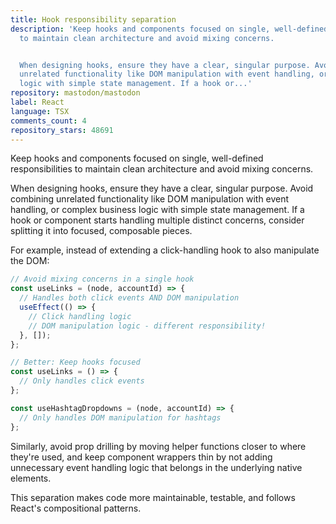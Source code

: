 ```yaml
---
title: Hook responsibility separation
description: 'Keep hooks and components focused on single, well-defined responsibilities
  to maintain clean architecture and avoid mixing concerns.


  When designing hooks, ensure they have a clear, singular purpose. Avoid combining
  unrelated functionality like DOM manipulation with event handling, or complex business
  logic with simple state management. If a hook or...'
repository: mastodon/mastodon
label: React
language: TSX
comments_count: 4
repository_stars: 48691
---
```


Keep hooks and components focused on single, well-defined responsibilities to maintain clean architecture and avoid mixing concerns.

When designing hooks, ensure they have a clear, singular purpose. Avoid combining unrelated functionality like DOM manipulation with event handling, or complex business logic with simple state management. If a hook or component starts handling multiple distinct concerns, consider splitting it into focused, composable pieces.

For example, instead of extending a click-handling hook to also manipulate the DOM:

```typescript
// Avoid mixing concerns in a single hook
const useLinks = (node, accountId) => {
  // Handles both click events AND DOM manipulation
  useEffect(() => {
    // Click handling logic
    // DOM manipulation logic - different responsibility!
  }, []);
};

// Better: Keep hooks focused
const useLinks = () => {
  // Only handles click events
};

const useHashtagDropdowns = (node, accountId) => {
  // Only handles DOM manipulation for hashtags
};
```

Similarly, avoid prop drilling by moving helper functions closer to where they're used, and keep component wrappers thin by not adding unnecessary event handling logic that belongs in the underlying native elements.

This separation makes code more maintainable, testable, and follows React's compositional patterns.